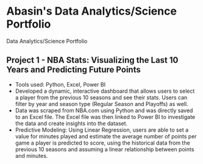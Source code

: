 # Abasin's Data Analytics/Science Portfolio
Data Analytics/Science Portfolio

## Project 1 - NBA Stats: Visualizing the Last 10 Years and Predicting Future Points
- Tools used: Python, Excel, Power BI
- Developed a dynamic, interactive dashboard that allows users to select a player from the previous 10 seasons and see their stats. Users can filter by year and season type (Regular Season and Playoffs) as well.
- Data was scraped from NBA.com using Python and was directly saved to an Excel file. The Excel file was then linked to Power BI to investigate the data and create insights into the dataset.
- Predictive Modeling: Using Linear Regression, users are able to set a value for minutes played and estimate the average number of points per game a player is predicted to score, using the historical data from the previous 10 seasons and assuming a linear relationship between points and minutes.

